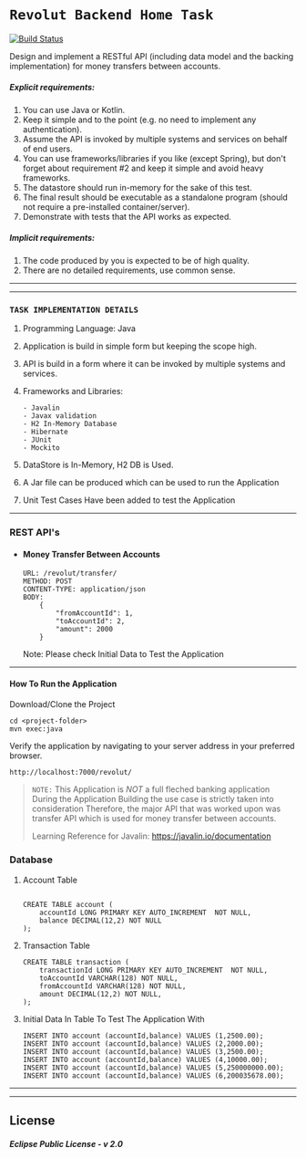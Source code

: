 # `Revolut Backend Home Task`

[![Build Status](https://travis-ci.org/sanaparveen/RevolutBackendTask.svg?branch=master)](https://travis-ci.org/sanaparveen/RevolutBackendTask)

Design and implement a RESTful API (including data model and the backing implementation) for money transfers between accounts.

#####  Explicit requirements:
1. You can use Java or Kotlin.
2. Keep it simple and to the point (e.g. no need to implement any authentication).
3. Assume the API is invoked by multiple systems and services on behalf of end users.
4. You can use frameworks/libraries if you like (except Spring), but don't forget about
requirement #2 and keep it simple and avoid heavy frameworks.
5. The datastore should run in-memory for the sake of this test.
6. The final result should be executable as a standalone program (should not require a
pre-installed container/server).
7. Demonstrate with tests that the API works as expected.
##### Implicit requirements:
1. The code produced by you is expected to be of high quality.
2. There are no detailed requirements, use common sense.

__________
__________

### `TASK IMPLEMENTATION DETAILS`
1. Programming Language: Java
2. Application is build in simple form but keeping the scope high.
3. API is build in a form where it can be invoked by multiple systems and services.
4. Frameworks and Libraries:

    ```
    - Javalin
    - Javax validation
    - H2 In-Memory Database
    - Hibernate
    - JUnit
    - Mockito
    ```
5. DataStore is In-Memory, H2 DB is Used.
6. A Jar file can be produced which can be used to run the Application
7. Unit Test Cases Have been added to test the Application

___
### REST API's


* #### Money Transfer Between Accounts
    ```
    URL: /revolut/transfer/
    METHOD: POST
    CONTENT-TYPE: application/json
    BODY: 
        {
        	"fromAccountId": 1,
        	"toAccountId": 2,
        	"amount": 2000
        }
    ```
    Note: Please check Initial Data to Test the Application
___
#### How To Run the Application

 Download/Clone the Project
```
cd <project-folder>
mvn exec:java
```

Verify the application by navigating to your server address in your preferred browser.

```sh
http://localhost:7000/revolut/
```


>  `NOTE:` This Application is *NOT* a full fleched banking application
> During the Application Building the use case is strictly taken into consideration
> Therefore, the major API that was worked upon was transfer API
> which is used for money transfer between accounts.
> 
>
>  Learning Reference for Javalin: https://javalin.io/documentation

### Database 

1. Account Table
    ```
    
    CREATE TABLE account (
    	accountId LONG PRIMARY KEY AUTO_INCREMENT  NOT NULL,
    	balance DECIMAL(12,2) NOT NULL
    );
    ```
2. Transaction Table
    ```
    CREATE TABLE transaction (
    	transactionId LONG PRIMARY KEY AUTO_INCREMENT  NOT NULL,
    	toAccountId VARCHAR(128) NOT NULL,
    	fromAccountId VARCHAR(128) NOT NULL,
    	amount DECIMAL(12,2) NOT NULL,
    );
    ```
3. Initial Data In Table To Test The Application With
    ```
    INSERT INTO account (accountId,balance) VALUES (1,2500.00);
    INSERT INTO account (accountId,balance) VALUES (2,2000.00);
    INSERT INTO account (accountId,balance) VALUES (3,2500.00);
    INSERT INTO account (accountId,balance) VALUES (4,10000.00);
    INSERT INTO account (accountId,balance) VALUES (5,250000000.00);
    INSERT INTO account (accountId,balance) VALUES (6,200035678.00);
    ```

----
----
License
----

##### Eclipse Public License - v 2.0

